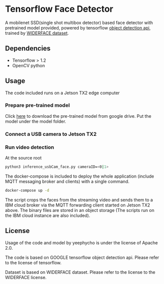 # Tensorflow Face Detector
A mobilenet SSD(single shot multibox detector) based face detector with pretrained model provided, powered by tensorflow [object detection api](https://github.com/tensorflow/models/tree/master/research/object_detection), trained by [WIDERFACE dataset](http://mmlab.ie.cuhk.edu.hk/projects/WIDERFace/).

## Dependencies
- Tensorflow > 1.2
- OpenCV python

## Usage

The code included runs on a Jetson TX2 edge computer 

### Prepare pre-trained model
Click [here](https://drive.google.com/open?id=0B5ttP5kO_loUdWZWZVVrN2VmWFk) to download the pre-trained model from google drive.
Put the model under the model folder.

### Connect a USB camera to Jetson TX2

### Run video detection
At the source root
```bash
python3 inference_usbCam_face.py cameraID=<0|1>
```
The docker-compose is included to deploy the whole application (include MQTT messaging broker and clients) with a single command.
```bash 
docker-compose up -d
```
The script crops the faces from the streaming video and sends them to a IBM cloud broker via the MQTT forwarding client started on Jetson TX2 above. The binary files are stored in an object storage (The scripts run on the IBM cloud instance are also included). 

## License
Usage of the code and model by yeephycho is under the license of Apache 2.0.

The code is based on GOOGLE tensorflow object detection api. Please refer to the license of tensorflow.

Dataset is based on WIDERFACE dataset. Please refer to the license to the WIDERFACE license.
